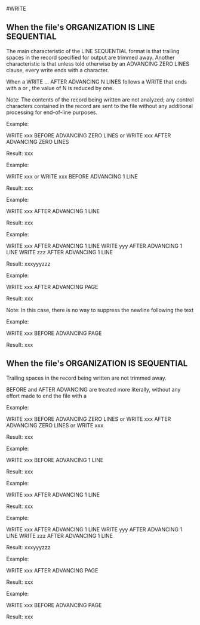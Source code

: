 #WRITE

## When the file's ORGANIZATION IS LINE SEQUENTIAL

The main characteristic of the LINE SEQUENTIAL format is that trailing spaces in the record specified for output are trimmed away. Another characteristic is that unless told otherwise by an ADVANCING ZERO LINES clause, every write ends with a <newline> character.

When a WRITE ... AFTER ADVANCING N LINES follows a WRITE that ends with a <newline> or <formfeed>, the value of N is reduced by one.

Note: The contents of the record being written are not analyzed; any control characters contained in the record are sent to the file without any additional processing for end-of-line purposes.

Example:

WRITE xxx BEFORE ADVANCING ZERO LINES
or
WRITE xxx AFTER ADVANCING ZERO LINES

Result: xxx

Example:

WRITE xxx
or
WRITE xxx BEFORE ADVANCING 1 LINE

Result: xxx<newline>

Example:

WRITE xxx AFTER ADVANCING 1 LINE

Result: <newline>xxx<newline>

Example:

WRITE xxx AFTER ADVANCING 1 LINE
WRITE yyy AFTER ADVANCING 1 LINE
WRITE zzz AFTER ADVANCING 1 LINE

Result: <newline>xxx<newline>yyy<newline>zzz<newline>

Example:

WRITE xxx AFTER ADVANCING PAGE

Result: <formfeed>xxx<newline>

Note: In this case, there is no way to suppress the newline following the text

Example:

WRITE xxx BEFORE ADVANCING PAGE

Result: xxx<formfeed>

## When the file's ORGANIZATION IS SEQUENTIAL

Trailing spaces in the record being written are not trimmed away.

BEFORE and AFTER ADVANCING are treated more literally, without any effort made to end the file with a <newline>

Example:

WRITE xxx BEFORE ADVANCING ZERO LINES
or
WRITE xxx AFTER ADVANCING ZERO LINES
or
WRITE xxx

Result: xxx

Example:

WRITE xxx BEFORE ADVANCING 1 LINE

Result: xxx<newline>

Example:

WRITE xxx AFTER ADVANCING 1 LINE

Result: <newline>xxx

Example:

WRITE xxx AFTER ADVANCING 1 LINE
WRITE yyy AFTER ADVANCING 1 LINE
WRITE zzz AFTER ADVANCING 1 LINE

Result: <newline>xxx<newline>yyy<newline>zzz

Example:

WRITE xxx AFTER ADVANCING PAGE

Result: <formfeed>xxx

Example:

WRITE xxx BEFORE ADVANCING PAGE

Result: xxx<formfeed>
